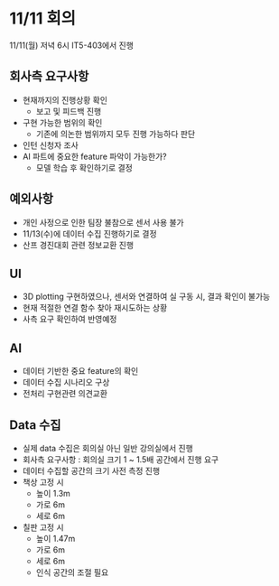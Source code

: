 # 11/11 회의
11/11(월) 저녁 6시 IT5-403에서 진행

## 회사측 요구사항
* 현재까지의 진행상황 확인
    * 보고 및 피드백 진행
* 구현 가능한 범위의 확인
    * 기존에 의논한 범위까지 모두 진행 가능하다 판단
* 인턴 신청자 조사
* AI 파트에 중요한 feature 파악이 가능한가?
    * 모델 학습 후 확인하기로 결정

## 예외사항
* 개인 사정으로 인한 팀장 불참으로 센서 사용 불가
* 11/13(수)에 데이터 수집 진행하기로 결정
* 산프 경진대회 관련 정보교환 진행

## UI
* 3D plotting 구현하였으나, 센서와 연결하여 실 구동 시, 결과 확인이 불가능
* 현재 적절한 연결 함수 찾아 재시도하는 상황
* 사측 요구 확인하여 반영예정

## AI
* 데이터 기반한 중요 feature의 확인
* 데이터 수집 시나리오 구상
* 전처리 구현관련 의견교환

## Data 수집
* 실제 data 수집은 회의실 아닌 일반 강의실에서 진행
* 회사측 요구사항 : 회의실 크기 1 ~ 1.5배 공간에서 진행 요구
* 데이터 수집할 공간의 크기 사전 측정 진행
* 책상 고정 시
    * 높이 1.3m
    * 가로 6m
    * 세로 6m
* 칠판 고정 시
    * 높이 1.47m
    * 가로 6m
    * 세로 6m
    * 인식 공간의 조절 필요